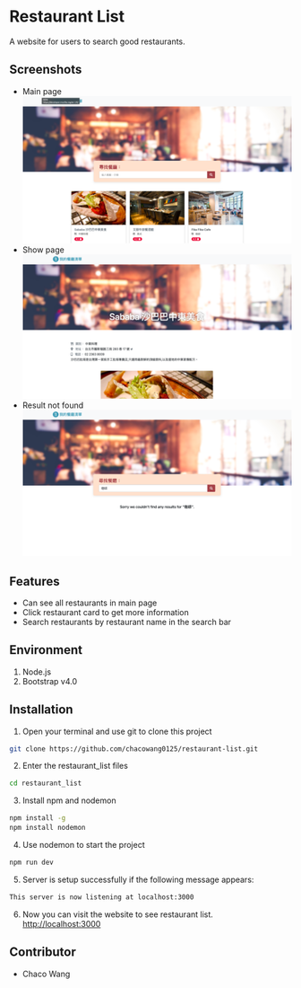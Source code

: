 # Restaurant List

A website for users to search good restaurants.

## Screenshots

- Main page
  ![image](https://github.com/chacowang0125/restaurant-list/blob/main/public/img/main-page.png)
- Show page
  ![image](https://github.com/chacowang0125/restaurant-list/blob/main/public/img/restaurant-detail.png)
- Result not found
  ![image](https://github.com/chacowang0125/restaurant-list/blob/main/public/img/noresult.png)

## Features

- Can see all restaurants in main page
- Click restaurant card to get more information
- Search restaurants by restaurant name in the search bar

## Environment

1. Node.js
2. Bootstrap v4.0

## Installation

1. Open your terminal and use git to clone this project

```bash
git clone https://github.com/chacowang0125/restaurant-list.git
```

2.  Enter the restaurant_list files

```bash
cd restaurant_list
```

3.  Install npm and nodemon

```bash
npm install -g
npm install nodemon
```

4.  Use nodemon to start the project

```bash
npm run dev
```

5.  Server is setup successfully if the following message appears:

```bash
This server is now listening at localhost:3000
```

6. Now you can visit the website to see restaurant list. [http://localhost:3000](http://localhost:3000/)

## Contributor

- Chaco Wang
